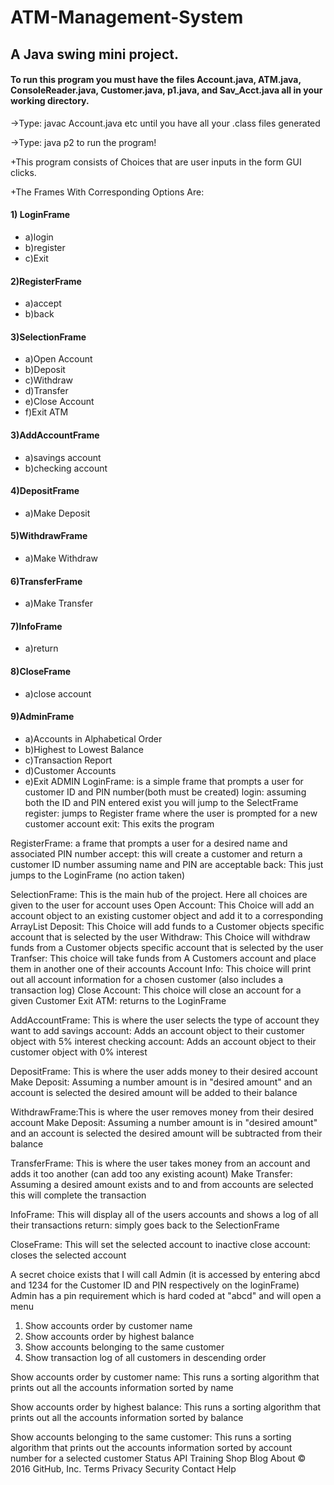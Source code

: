 # ATM-Management-System
## A Java swing mini project.
#### To run this program you must have the files Account.java, ATM.java, ConsoleReader.java, Customer.java, p1.java, and Sav_Acct.java all in your working directory.
 
 ->Type: javac Account.java etc until you have all your .class files generated
 
 ->Type: java p2 to run the program!
 
 +This program consists of Choices that are user inputs in the form GUI clicks.
 
 +The Frames With Corresponding Options Are:
 
 #### 1) LoginFrame
 +	a)login
 +	b)register
 +	c)Exit
 
 #### 2)RegisterFrame
 +	a)accept
 +	b)back
 
 #### 3)SelectionFrame
 +	a)Open Account
 +	b)Deposit
 +	c)Withdraw
 +	d)Transfer
 +	e)Close Account
 +	f)Exit ATM
 
 #### 3)AddAccountFrame
 +	a)savings account
 +	b)checking account
 
 #### 4)DepositFrame
 +	a)Make Deposit
 
 #### 5)WithdrawFrame
 +	a)Make Withdraw
 
 #### 6)TransferFrame
 +	a)Make Transfer
 
 #### 7)InfoFrame
 +	a)return
 
 #### 8)CloseFrame
 +	a)close account
 
 #### 9)AdminFrame
 +	a)Accounts in Alphabetical Order
 +	b)Highest to Lowest Balance
 +	c)Transaction Report
 +	d)Customer Accounts
 +	e)Exit ADMIN
 LoginFrame: is a simple frame that prompts a user for customer ID and PIN number(both must be created) 
	login: assuming both the ID and PIN entered exist you will jump to the SelectFrame
	register: jumps to Register frame where the user is prompted for a new customer account
	exit: This exits the program

RegisterFrame: a frame that prompts a user for a desired name and associated PIN number
	accept: this will create a customer and return a customer ID number assuming name and PIN are acceptable
	back: This just jumps to the LoginFrame (no action taken)

SelectionFrame: This is the main hub of the project. Here all choices are given to the user for account uses
	Open Account: This Choice will add an account object to an existing customer object and add it to a corresponding ArrayList
	Deposit: This Choice will add funds to a Customer objects specific account that is selected by the user
	Withdraw: This Choice will withdraw funds from a Customer objects specific account that is selected by the user
	Tranfser: This choice will take funds from A Customers account and place them in another one of their accounts
	Account Info: This choice will print out all account information for a chosen customer (also includes a transaction log)
	Close Account: This choice will close an account for a given Customer
	Exit ATM: returns to the LoginFrame

AddAccountFrame: This is where the user selects the type of account they want to add
	savings account: Adds an account object to their customer object with 5% interest
	checking account: Adds an account object to their customer object with 0% interest

DepositFrame: This is where the user adds money to their desired account
	Make Deposit: Assuming a number amount is in "desired amount" and an account is selected the desired amount will be added to their balance

WithdrawFrame:This is where the user removes money from their desired account
	Make Deposit: Assuming a number amount is in "desired amount" and an account is selected the desired amount will be subtracted from their balance

TransferFrame: This is where the user takes money from an account and adds it too another (can add too any existing acount)
	Make Transfer: Assuming a desired amount exists and to and from accounts are selected this will complete the transaction

InfoFrame: This will display all of the users accounts and shows a log of all their transactions
	return: simply goes back to the SelectionFrame

CloseFrame: This will set the selected account to inactive
	close account: closes the selected account


A secret choice exists that I will call Admin (it is accessed by entering abcd and 1234 for the Customer ID and PIN respectively on the loginFrame)
Admin has a pin requirement which is hard coded at "abcd" and will open a menu

1) Show accounts order by customer name
2) Show accounts order by highest balance
3) Show accounts belonging to the same customer
4) Show transaction log of all customers in descending order

Show accounts order by customer name:
This runs a sorting algorithm that prints out all the accounts information sorted by name

Show accounts order by highest balance:
This runs a sorting algorithm that prints out all the accounts information sorted by balance

Show accounts belonging to the same customer:
This runs a sorting algorithm that prints out the accounts information sorted by account number for a selected customer
Status API Training Shop Blog About
© 2016 GitHub, Inc. Terms Privacy Security Contact Help

